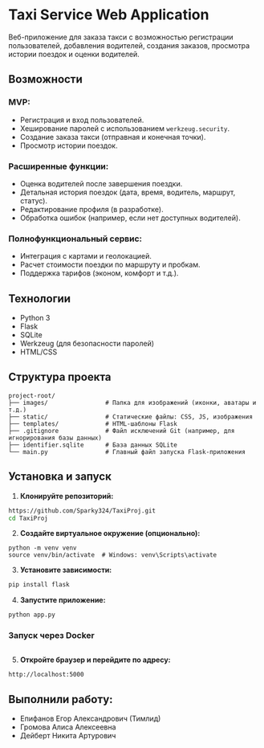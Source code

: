 # Taxi Service Web Application

Веб-приложение для заказа такси с возможностью регистрации пользователей, добавления водителей, создания заказов, просмотра истории поездок и оценки водителей.

##  Возможности

### MVP:
-  Регистрация и вход пользователей.
-  Хеширование паролей с использованием `werkzeug.security`.
-  Создание заказа такси (отправная и конечная точки).
-  Просмотр истории поездок.

### Расширенные функции:
-  Оценка водителей после завершения поездки.
-  Детальная история поездок (дата, время, водитель, маршрут, статус).
-  Редактирование профиля (в разработке).
-  Обработка ошибок (например, если нет доступных водителей).

### Полнофункциональный сервис:
-  Интеграция с картами и геолокацией.
-  Расчет стоимости поездки по маршруту и пробкам.
-  Поддержка тарифов (эконом, комфорт и т.д.).

##  Технологии

- Python 3
- Flask
- SQLite
- Werkzeug (для безопасности паролей)
- HTML/CSS

##  Структура проекта

```
project-root/
├── images/                # Папка для изображений (иконки, аватары и т.д.)
├── static/                # Статические файлы: CSS, JS, изображения
├── templates/             # HTML-шаблоны Flask
├── .gitignore             # Файл исключений Git (например, для игнорирования базы данных)
├── identifier.sqlite      # База данных SQLite
└── main.py                # Главный файл запуска Flask-приложения
```


##  Установка и запуск

1. **Клонируйте репозиторий:**

```bash
https://github.com/Sparky324/TaxiProj.git
cd TaxiProj
```

2. **Создайте виртуальное окружение (опционально):**

```
python -m venv venv
source venv/bin/activate  # Windows: venv\Scripts\activate
```

3. **Установите зависимости:**

```bash
pip install flask
```

4. **Запустите приложение:**

```bash
python app.py
```

### Запуск через Docker

```bash

```

5. **Откройте браузер и перейдите по адресу:**

```
http://localhost:5000
```

## Выполнили работу: 

- Епифанов Егор Александрович (Тимлид)
- Громова Алиса Алексеевна
- Дейберт Никита Артурович
